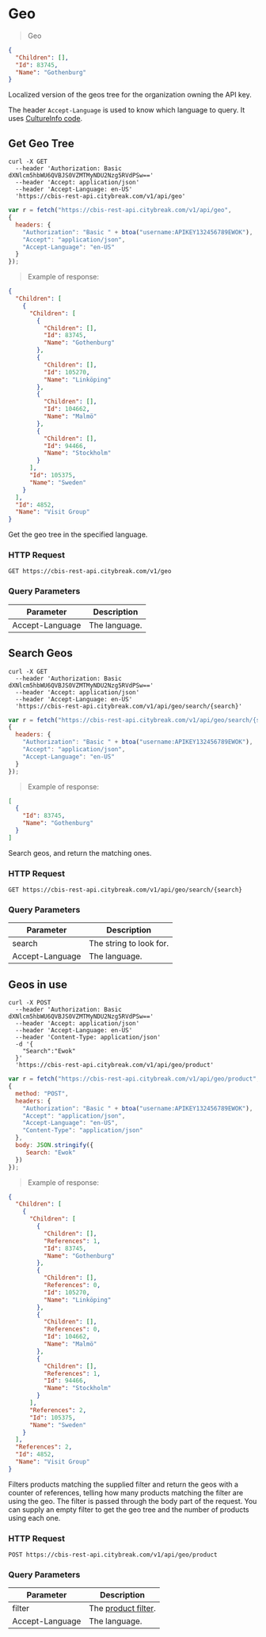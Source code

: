 # Geo

> Geo 

```json
{
  "Children": [],
  "Id": 83745,
  "Name": "Gothenburg"
}
```

Localized version of the geos tree for the organization owning the API key.

<aside class="notice">
The header <code>Accept-Language</code> is used to know which language to query. It uses <a href="https://msdn.microsoft.com/en-us/library/ee825488(v=cs.20).aspx">CultureInfo code</a>.
</aside>

## Get Geo Tree

```shell
curl -X GET 
  --header 'Authorization: Basic dXNlcm5hbWU6QVBJS0VZMTMyNDU2Nzg5RVdPSw=='
  --header 'Accept: application/json' 
  --header 'Accept-Language: en-US'
  'https://cbis-rest-api.citybreak.com/v1/api/geo'
```

```javascript
var r = fetch("https://cbis-rest-api.citybreak.com/v1/api/geo",
{
  headers: {
    "Authorization": "Basic " + btoa("username:APIKEY132456789EWOK"),
    "Accept": "application/json",
	"Accept-Language": "en-US"
  }  
});
```

> Example of response:

```json
{
  "Children": [
    {
      "Children": [
        {
          "Children": [],
          "Id": 83745,
          "Name": "Gothenburg"
        },
        {
          "Children": [],
          "Id": 105270,
          "Name": "Linköping"
        },
        {
          "Children": [],
          "Id": 104662,
          "Name": "Malmö"
        },
        {
          "Children": [],
          "Id": 94466,
          "Name": "Stockholm"
        }
      ],
      "Id": 105375,
      "Name": "Sweden"
    }
  ],
  "Id": 4852,
  "Name": "Visit Group"
}
```

Get the geo tree in the specified language.

### HTTP Request

`GET https://cbis-rest-api.citybreak.com/v1/geo`

### Query Parameters

Parameter | Description
--------- | -----------
Accept-Language | The language.

## Search Geos

```shell
curl -X GET 
  --header 'Authorization: Basic dXNlcm5hbWU6QVBJS0VZMTMyNDU2Nzg5RVdPSw=='
  --header 'Accept: application/json' 
  --header 'Accept-Language: en-US'
  'https://cbis-rest-api.citybreak.com/v1/api/geo/search/{search}'
```

```javascript
var r = fetch("https://cbis-rest-api.citybreak.com/v1/api/geo/search/{search}",
{
  headers: {
    "Authorization": "Basic " + btoa("username:APIKEY132456789EWOK"),
    "Accept": "application/json",
	"Accept-Language": "en-US"
  }  
});
```

> Example of response:

```json
[
  {
    "Id": 83745,
    "Name": "Gothenburg"
  }
]
```

Search geos, and return the matching ones.

### HTTP Request

`GET https://cbis-rest-api.citybreak.com/v1/api/geo/search/{search}`

### Query Parameters

Parameter | Description
--------- | -----------
search | The string to look for.
Accept-Language | The language.

## Geos in use

```shell
curl -X POST 
  --header 'Authorization: Basic dXNlcm5hbWU6QVBJS0VZMTMyNDU2Nzg5RVdPSw=='
  --header 'Accept: application/json' 
  --header 'Accept-Language: en-US'
  --header 'Content-Type: application/json'
  -d '{
	"Search":"Ewok"
  }'	 
  'https://cbis-rest-api.citybreak.com/v1/api/geo/product'
```

```javascript
var r = fetch("https://cbis-rest-api.citybreak.com/v1/api/geo/product",
{
  method: "POST",
  headers: {
    "Authorization": "Basic " + btoa("username:APIKEY132456789EWOK"),
    "Accept": "application/json",
	"Accept-Language": "en-US",
	"Content-Type": "application/json"
  },
  body: JSON.stringify({
	 Search: "Ewok"
  })
});
```

> Example of response:

```json
{
  "Children": [
    {
      "Children": [
        {
          "Children": [],
          "References": 1,
          "Id": 83745,
          "Name": "Gothenburg"
        },
        {
          "Children": [],
          "References": 0,
          "Id": 105270,
          "Name": "Linköping"
        },
        {
          "Children": [],
          "References": 0,
          "Id": 104662,
          "Name": "Malmö"
        },
        {
          "Children": [],
          "References": 1,
          "Id": 94466,
          "Name": "Stockholm"
        }
      ],
      "References": 2,
      "Id": 105375,
      "Name": "Sweden"
    }
  ],
  "References": 2,
  "Id": 4852,
  "Name": "Visit Group"
}
```

Filters products matching the supplied filter and return the geos with a counter of references, telling how many products matching the filter are using the geo.
The filter is passed through the body part of the request.
You can supply an empty filter to get the geo tree and the number of products using each one.

### HTTP Request

`POST https://cbis-rest-api.citybreak.com/v1/api/geo/product`

### Query Parameters

Parameter | Description
--------- | -----------
filter | The <a href="https://visit.github.io/api-doc/#filter">product filter</a>.
Accept-Language | The language.
